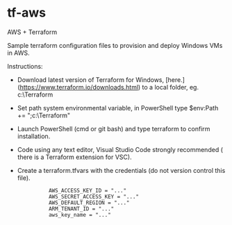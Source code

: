 # tf-aws
AWS + Terraform

Sample terraform configuration files to provision and deploy Windows VMs in AWS.

Instructions:
* Download latest version of Terraform for Windows, [here.] (https://www.terraform.io/downloads.html) to a local folder, eg. c:\Terraform
* Set path system environmental variable, in PowerShell type $env:Path += ";c:\Terraform"
* Launch PowerShell (cmd or git bash) and type terraform to confirm installation.
* Code using any text editor, Visual Studio Code strongly recommended ( there is a Terraform extension for VSC).
* Create a terraform.tfvars with the credentials (do not version control this file).  

                AWS_ACCESS_KEY_ID = "..."  
                AWS_SECRET_ACCESS_KEY = "..."  
                AWS_DEFAULT_REGION = "..."  
                ARM_TENANT_ID = "..."  
                aws_key_name = "..."  


